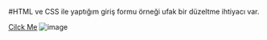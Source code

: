 #HTML ve CSS ile yaptığım giriş formu örneği ufak bir düzeltme ihtiyacı var.

[Cilck Me](https://mehmettas1.github.io/Singup-Form/)
![image](https://user-images.githubusercontent.com/101858286/175787335-cf2c2a05-6919-4526-8499-fb129f57d445.png)

